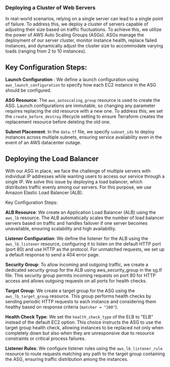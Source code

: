 ### Deploying a Cluster of Web Servers

In real-world scenarios, relying on a single server can lead to a single point of failure. To address this, we deploy a cluster of servers capable of adjusting their size based on traffic fluctuations. To achieve this, we utilize the power of AWS Auto Scaling Groups (ASGs). ASGs manage the deployment of our server cluster, monitor instance health, replace failed instances, and dynamically adjust the cluster size to accommodate varying loads (ranging from 2 to 10 instances).

## Key Configuration Steps:

**Launch Configuration** : We define a launch configuration using `aws_launch_configuration` to specify how each EC2 instance in the ASG should be configured.

**ASG Resource**: The `aws_autoscaling_group` resource is used to create the ASG. Launch configurations are immutable, so changing any parameter requires replacing the old resource with a new one. To address this, we set the `create_before_destroy` lifecycle setting to ensure Terraform creates the replacement resource before deleting the old one.

**Subnet Placement**: In the `data.tf` file, we specify `subnet_ids` to deploy instances across multiple subnets, ensuring service availability even in the event of an AWS datacenter outage.

## Deploying the Load Balancer

With our ASG in place, we face the challenge of multiple servers with individual IP addresses while wanting users to access our service through a single IP. We solve this issue by deploying a load balancer, which distributes traffic evenly among our servers. For this purpose, we use Amazon Elastic Load Balancer (ALB).

Key Configuration Steps:

**ALB Resource**: We create an Application Load Balancer (ALB) using the `aws_lb` resource. The ALB automatically scales the number of load balancer servers based on traffic and handles failover if one server becomes unavailable, ensuring scalability and high availability.

**Listener Configuration**: We define the listener for the ALB using the `aws_lb_listener` resource, configuring it to listen on the default HTTP port (port 80) and use HTTP as the protocol. For unmatched requests, we set up a default response to send a 404 error page.

**Security Group**: To allow incoming and outgoing traffic, we create a dedicated security group for the ALB using aws_security_group in the sg.tf file. This security group permits incoming requests on port 80 for HTTP access and allows outgoing requests on all ports for health checks.

**Target Group**: We create a target group for the ASG using the `aws_lb_target_group` resource. This group performs health checks by sending periodic HTTP requests to each instance and considering them healthy based on response criteria (`matcher = "200"`).

**Health Check Type**: We set the `health_check_type` of the ELB to "ELB" instead of the default EC2 option. This choice instructs the ASG to use the target group health check, allowing instances to be replaced not only when completely down but also when they are unresponsive due to resource constraints or critical process failures.

**Listener Rules**: We configure listener rules using the `aws_lb_listener_rule` resource to route requests matching any path to the target group containing the ASG, ensuring traffic distribution among the instances.

